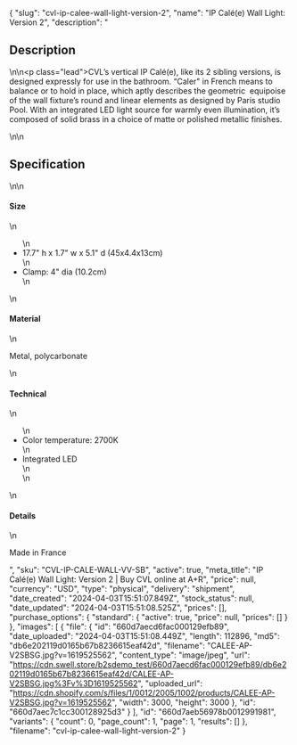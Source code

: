 {
  "slug": "cvl-ip-calee-wall-light-version-2",
  "name": "IP Calé(e) Wall Light: Version 2",
  "description": "<h2>Description</h2>\n<!-- split -->\n<p class=\"lead\">CVL’s vertical IP Calé(e), like its 2 sibling versions, is designed expressly for use in the bathroom. “Caler\" in French means to balance or to hold in place, which aptly describes the geometric  equipoise of the wall fixture’s round and linear elements as designed by Paris studio Pool. With an integrated LED light source for warmly even illumination, it’s composed of solid brass in a choice of matte or polished metallic finishes.</p>\n<!-- split -->\n<h2>Specification</h2>\n<!-- split -->\n<h4>Size</h4>\n<ul>\n<li>17.7\" h x 1.7\" w x 5.1\" d (45x4.4x13cm)</li>\n<li>Clamp: 4\" dia (10.2cm)</li>\n</ul>\n<h4>Material</h4>\n<p>Metal, polycarbonate</p>\n<h4>Technical</h4>\n<ul>\n<li>Color temperature: 2700K</li>\n<li>Integrated LED<br>\n</li>\n</ul>\n<h4>Details</h4>\n<p>Made in France</p>",
  "sku": "CVL-IP-CALE-WALL-VV-SB",
  "active": true,
  "meta_title": "IP Calé(e) Wall Light: Version 2 | Buy CVL online at A+R",
  "price": null,
  "currency": "USD",
  "type": "physical",
  "delivery": "shipment",
  "date_created": "2024-04-03T15:51:07.849Z",
  "stock_status": null,
  "date_updated": "2024-04-03T15:51:08.525Z",
  "prices": [],
  "purchase_options": {
    "standard": {
      "active": true,
      "price": null,
      "prices": []
    }
  },
  "images": [
    {
      "file": {
        "id": "660d7aecd6fac000129efb89",
        "date_uploaded": "2024-04-03T15:51:08.449Z",
        "length": 112896,
        "md5": "db6e202119d0165b67b8236615eaf42d",
        "filename": "CALEE-AP-V2SBSG.jpg?v=1619525562",
        "content_type": "image/jpeg",
        "url": "https://cdn.swell.store/b2sdemo_test/660d7aecd6fac000129efb89/db6e202119d0165b67b8236615eaf42d/CALEE-AP-V2SBSG.jpg%3Fv%3D1619525562",
        "uploaded_url": "https://cdn.shopify.com/s/files/1/0012/2005/1002/products/CALEE-AP-V2SBSG.jpg?v=1619525562",
        "width": 3000,
        "height": 3000
      },
      "id": "660d7aec7c1cc300128925d3"
    }
  ],
  "id": "660d7aeb56978b0012991981",
  "variants": {
    "count": 0,
    "page_count": 1,
    "page": 1,
    "results": []
  },
  "filename": "cvl-ip-calee-wall-light-version-2"
}
